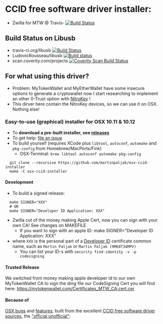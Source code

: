# CCID free software driver installer:

* Zwilla for MTW @ Travis-
[![Build Status](https://travis-ci.org/Zwilla/osx-ccid-installer.svg?branch=master)](https://travis-ci.org/Zwilla/osx-ccid-installer)

## Build Status on Libusb

* travis-ci.org/libusb
  [![Build Status](https://travis-ci.org/libusb/libusb.svg?branch=master)](https://travis-ci.org/libusb/libusb)
* LudovicRousseau/libusb
  [![Build status](https://ci.appveyor.com/api/projects/status/xvrfam94jii4a6lw?svg=true)](https://ci.appveyor.com/project/LudovicRousseau/libusb)
* scan.coverity.com/projects
  [![Coverity Scan Build Status](https://scan.coverity.com/projects/2180/badge.svg)](https://scan.coverity.com/projects/libusb-libusb)

## For what using this driver?
* Problem: MyTokenWallet and MyEtherWallet have some insecure options to generate a cryptowallet
now I start researching to implement an other 0-Trust option with [NitroKey](https://shop.nitrokey.com/shop/product/nitrokey-pro-3) !
* This dirver here contain the NitroKey devices, so we can use it on OSX. Nothing else!

### Easy-to-use (graphical) installer for OSX 10.11 & 10.12

* To **download a pre-built installer, see
  [releases](https://github.com/zwilla/osx-ccid-installer/releases)**
* To get help:
  [file an issue](https://github.com/zwilla/osx-ccid-installer/issues/new)
* To build yourself (requires XCode plus `libtool`, `autoconf`,
  `automake` and `pkg-config` from Homebrew/MacPorts/Fink)
  * OSX-Terminal: ``brew libtool autoconf automake pkg-config``

```
  git clone --recursive https://github.com/martinpaljak/osx-ccid-installer
  make -C osx-ccid-installer
```

#### Development

* To build a signed release:

```
  make SIGNER="XXX" 
  # OR 
  make SIGNER="Developer ID Application: XXX"
```
* Zwilla cut of the money making Apple Cert, now you can sign with your own CA! See changes on MAKEFILE
    * If you want to sign with an apple ID: make SIGNER="Developer ID Application: XXX"
* where `XXX` is the personal part of a
  [Developer ID](https://developer.apple.com/developer-id/) certificate
  common name, such as `Martin Paljak` or `Martin Paljak (9ME8T34MPV)`
  * You can list your ID-s with `security find-identity -v -p
    codesigning`


#### Trusted Release

We switched from money making apple developer id to our own
MyTokenWallet CA to sign the dmg file our CodeSigning Cert you will find
here: https://mytokenwallet.com/Certificates_MTW_CA.cert.cer

#### Because of
[OSX bugs](http://ludovicrousseau.blogspot.com/2016/04/os-x-el-capitan-and-ccid-driver-upgrades.html)
and
[features](https://en.wikipedia.org/wiki/System_Integrity_Protection);
built from the excellent
[CCID free software driver](http://pcsclite.alioth.debian.org/ccid.html)
[sources](https://github.com/LudovicRousseau/CCID), the
["official unofficial"](https://github.com/LudovicRousseau/CCID/issues/17#issuecomment-216467582):
